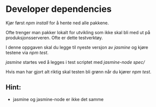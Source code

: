 # Developer dependencies
Kjør først _npm install_ for å hente ned alle pakkene.

Ofte trenger man pakker lokalt for utvikling som ikke skal bli med ut på produksjonsserveren. Ofte er dette testverktøy.

I denne oppgaven skal du legge til nyeste versjon av _jasmine_ og kjøre testene via _npm test_.

_jasmine_ startes ved å legges i test scriptet med _jasmine-node spec/_

Hvis man har gjort alt riktig skal testen bli grønn når du kjører _npm test_.

## Hint:
- jasmine og jasmine-node er ikke det samme
